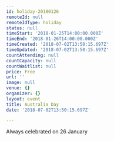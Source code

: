 ```yaml
---
id: holiday-20180126
remoteId: null
remoteIdType: holiday
status: null
timeStart: '2018-01-25T14:00:00.000Z'
timeEnd: '2018-01-26T14:00:00.000Z'
timeCreated: '2018-07-02T13:50:15.697Z'
timeUpdated: '2018-07-02T13:50:15.697Z'
countAttending: null
countCapacity: null
countWaitlist: null
price: Free
url: ''
image: null
venue: {}
organizer: {}
layout: event
title: Australia Day
date: '2018-07-02T13:50:15.697Z'

---
```

Always celebrated on 26 January
